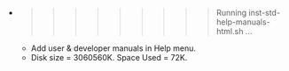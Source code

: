 * >>>>>>>>> Running inst-std-help-manuals-html.sh ...
  * Add user & developer manuals in Help menu.
  * Disk size = 3060560K. Space Used = 72K.
